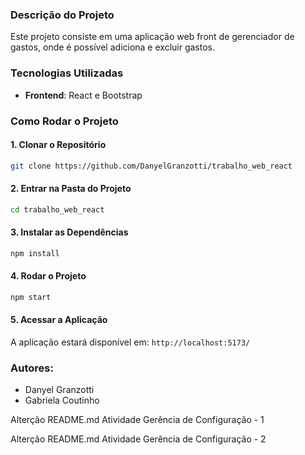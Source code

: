 ### Descrição do Projeto
Este projeto consiste em uma aplicação web front de gerenciador de gastos, onde é possível adiciona e excluir gastos.

### Tecnologias Utilizadas
* **Frontend**: React e Bootstrap

### Como Rodar o Projeto
#### 1. Clonar o Repositório
~~~bash 
git clone https://github.com/DanyelGranzotti/trabalho_web_react
~~~~
#### 2. Entrar na Pasta do Projeto
~~~bash
cd trabalho_web_react
~~~
#### 3. Instalar as Dependências
~~~bash
npm install
~~~
#### 4. Rodar o Projeto
~~~bash
npm start
~~~
#### 5. Acessar a Aplicação
A aplicação estará disponível em: `http://localhost:5173/`

### Autores: 
- Danyel Granzotti
- Gabriela Coutinho

Alterção README.md Atividade Gerência de Configuração - 1

Alterção README.md Atividade Gerência de Configuração - 2